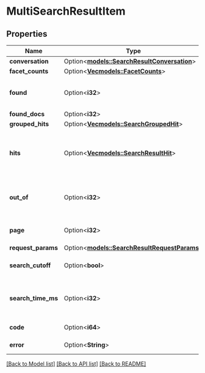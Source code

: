 # MultiSearchResultItem

## Properties

Name | Type | Description | Notes
------------ | ------------- | ------------- | -------------
**conversation** | Option<[**models::SearchResultConversation**](SearchResultConversation.md)> |  | [optional]
**facet_counts** | Option<[**Vec<models::FacetCounts>**](FacetCounts.md)> |  | [optional]
**found** | Option<**i32**> | The number of documents found | [optional]
**found_docs** | Option<**i32**> |  | [optional]
**grouped_hits** | Option<[**Vec<models::SearchGroupedHit>**](SearchGroupedHit.md)> |  | [optional]
**hits** | Option<[**Vec<models::SearchResultHit>**](SearchResultHit.md)> | The documents that matched the search query | [optional]
**out_of** | Option<**i32**> | The total number of documents in the collection | [optional]
**page** | Option<**i32**> | The search result page number | [optional]
**request_params** | Option<[**models::SearchResultRequestParams**](SearchResult_request_params.md)> |  | [optional]
**search_cutoff** | Option<**bool**> | Whether the search was cut off | [optional]
**search_time_ms** | Option<**i32**> | The number of milliseconds the search took | [optional]
**code** | Option<**i64**> | HTTP error code | [optional]
**error** | Option<**String**> | Error description | [optional]

[[Back to Model list]](../README.md#documentation-for-models) [[Back to API list]](../README.md#documentation-for-api-endpoints) [[Back to README]](../README.md)


